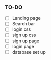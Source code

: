 ### TO-DO

- [ ] Landing page
- [ ] Search bar
- [ ] login css 
- [ ] sign up css
- [ ] sign up page
- [ ] login page
- [ ] database set up